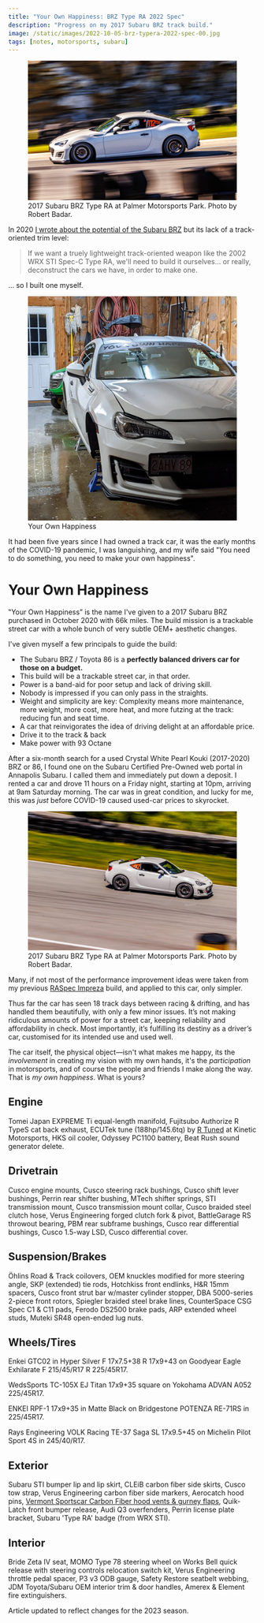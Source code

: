 ```yaml
---
title: "Your Own Happiness: BRZ Type RA 2022 Spec"
description: "Progress on my 2017 Subaru BRZ track build."
image: /static/images/2022-10-05-brz-typera-2022-spec-00.jpg
tags: [notes, motorsports, subaru]
---
```


<figure>
  <img src="/static/images/2022-10-05-brz-typera-2022-spec-00.jpg" alt="2017 Subaru BRZ Type RA" />
  <figcaption>
    2017 Subaru BRZ Type RA at Palmer Motorsports Park. Photo by Robert Badar.
  </figcaption>
</figure>

In 2020 [I wrote about the potential of the Subaru
BRZ](/2020/10/20/the-type-ra-subaru-cant-build/) but its lack of a
track-oriented trim level:

> If we want a truely lightweight track-oriented weapon like the 2002 WRX STI
> Spec-C Type RA, we'll need to build it ourselves... or really, deconstruct the
> cars we have, in order to make one.

… so I built one myself.

<figure>
  <img src="/static/images/2022-10-05-brz-typera-2022-spec-02.jpg" alt="Your Own Happiness" />
  <figcaption>
    Your Own Happiness
  </figcaption>
</figure>

It had been five years since I had owned a track car, it was the early months of
the COVID-19 pandemic, I was languishing, and my wife said "You need to do
something, you need to make your own happiness".

# Your Own Happiness

‟Your Own Happiness” is the name I've given to a 2017 Subaru BRZ purchased in
October 2020 with 66k miles. The build mission is a trackable street car with a
whole bunch of very subtle OEM+ aesthetic changes.

I've given myself a few principals to guide the build:

- The Subaru BRZ / Toyota 86 is a **perfectly balanced drivers car for those on a budget.**
- This build will be a trackable street car, in that order.
- Power is a band-aid for poor setup and lack of driving skill.
- Nobody is impressed if you can only pass in the straights.
- Weight and simplicity are key: Complexity means more maintenance, more weight, more cost, more heat, and more futzing at the track: reducing fun and seat time.
- A car that reinvigorates the idea of driving delight at an affordable price.
- Drive it to the track & back
- Make power with 93 Octane

After a six-month search for a used Crystal White Pearl Kouki (2017-2020)
BRZ or 86, I found one on the Subaru Certified Pre-Owned web portal in Annapolis
Subaru. I called them and immediately put down a deposit. I rented a car and
drove 11 hours on a Friday night, starting at 10pm, arriving at 9am Saturday
morning. The car was in great condition, and lucky for me, this was _just_ before
COVID-19 caused used-car prices to skyrocket.

<figure>
  <img src="/static/images/2022-10-05-brz-typera-2022-spec-01.jpg" alt="2017 Subaru BRZ Type RA" />
  <figcaption>
    2017 Subaru BRZ Type RA at Palmer Motorsports Park. Photo by Robert Badar.
  </figcaption>
</figure>

Many, if not most of the performance improvement ideas were taken from my previous
[RASpec Impreza](/2015/08/15/raspec-impreza/) build, and applied to this car,
only simpler.

Thus far the car has seen 18 track days between racing & drifting, and has handled
them beautifully, with only a few minor issues.
It’s not making ridiculous amounts of power for a street car, keeping reliability
and affordability in check. Most importantly, it’s fulfilling its destiny as a
driver’s car, customised for its intended use and used well.

The car itself, the physical object—isn't what makes me happy, its the _involvement_ in
creating my vision with my own hands, it's the _participation_ in motorsports,
and of course the people and friends I make along the way. That is _my own happiness_.
What is yours?

## Engine

Tomei Japan EXPREME Ti equal-length manifold,
Fujitsubo Authorize R TypeS cat back exhaust,
ECUTek tune (188hp/145.6tq) by [R Tuned](https://getrtuned.com) at Kinetic Motorsports,
HKS oil cooler,
Odyssey PC1100 battery,
Beat Rush sound generator delete.

## Drivetrain

Cusco engine mounts,
Cusco steering rack bushings,
Cusco shift lever bushings,
Perrin rear shifter bushing,
MTech shifter springs,
STI transmission mount,
Cusco transmission mount collar,
Cusco braided steel clutch hose,
Verus Engineering forged clutch fork & pivot,
BattleGarage RS throwout bearing,
PBM rear subframe bushings,
Cusco rear differential bushings,
Cusco 1.5-way LSD,
Cusco differential cover.

## Suspension/Brakes

Öhlins Road & Track coilovers,
OEM knuckles modified for more steering angle,
SKP (extended) tie rods,
Hotchkiss front endlinks,
H&R 15mm spacers,
Cusco front strut bar w/master cylinder stopper,
DBA 5000-series 2-piece front rotors,
Spiegler braided steel brake lines,
CounterSpace CSG Spec C1 & C11 pads,
Ferodo DS2500 brake pads,
ARP extended wheel studs,
Muteki SR48 open-ended lug nuts.

## Wheels/Tires

Enkei GTC02 in Hyper Silver F 17x7.5+38 R 17x9+43 on Goodyear Eagle Exhilarate F 215/45/R17 R 225/45R17.

WedsSports TC-105X EJ Titan 17x9+35 square on Yokohama ADVAN A052 225/45R17.

ENKEI RPF-1 17x9+35 in Matte Black on Bridgestone POTENZA RE-71RS in 225/45R17.

Rays Engineering VOLK Racing TE-37 Saga SL 17x9.5+45 on Michelin Pilot Sport 4S in 245/40/R17.

## Exterior

Subaru STI bumper lip and lip skirt,
CLEiB carbon fiber side skirts,
Cusco tow strap,
Verus Engineering carbon fiber side markers,
Aerocatch hood pins,
<ins datetime="2023-04">Vermont Sportscar Carbon Fiber hood vents & gurney flaps</ins>,
Quik-Latch front bumper release,
Audi Q3 overfenders,
Perrin license plate bracket,
Subaru 'Type RA' badge (from WRX STI).

## Interior

Bride Zeta IV seat,
MOMO Type 78 steering wheel on Works Bell quick release with steering controls relocation switch kit,
Verus Engineering throttle pedal spacer,
P3 v3 ODB gauge,
Safety Restore seatbelt webbing,
JDM Toyota/Subaru OEM interior trim & door handles,
Amerex & Element fire extinguishers.

<aside>Article updated to reflect changes for the 2023 season.</aside>
